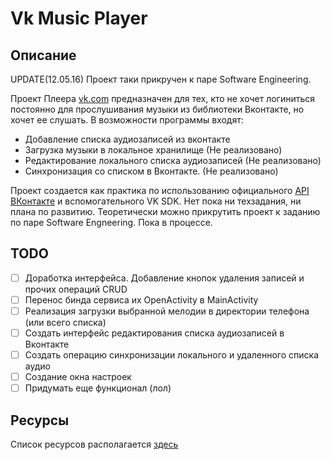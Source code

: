 # Vk Music Player

## Описание
UPDATE(12.05.16) Проект таки прикручен к паре Software Engineering.

Проект Плеера [vk.com](https://vk.com) предназначен для тех, кто не хочет логиниться постоянно для прослушивания музыки из библиотеки Вконтакте, но хочет ее слушать.
В возможности программы входят:
* Добавление списка аудиозаписей из вконтакте
* Загрузка музыки в локальное хранилище (Не реализовано)
* Редактирование локального списка аудиозаписей (Не реализовано)
* Синхронизация со списком в Вконтакте. (Не реализовано)

Проект создается как практика по использованию официального [API ВКонтакте](https://vk.com) и вспомогательного VK SDK. 
 Нет пока ни техзадания, ни плана по развитию. Теоретически можно прикрутить проект к заданию по паре Software Engneering. Пока в процессе.
 
 ## TODO
 * [ ] Доработка интерфейса. Добавление кнопок удаления записей и прочих операций CRUD
 * [ ] Перенос бинда сервиса их OpenActivity в MainActivity
 * [ ] Реализация загрузки выбранной мелодии в директории телефона (или всего списка)
 * [ ] Создать интерфейс редактирования списка аудиозаписей в Вконтакте
 * [ ] Создать операцию синхронизации локального и удаленного списка аудио
 * [ ] Создание окна настроек 
 * [ ] Придумать еще функционал (лол)
 
 ## Ресурсы
 Список ресурсов располагается [здесь](https://github.com/maximgorbatyuk/VkClient/blob/master/source.md)